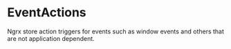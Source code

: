 # EventActions

Ngrx store action triggers for events such as window events and others that are not application dependent.